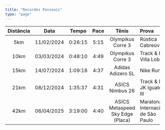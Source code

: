 ```yaml
---
title: "Recordes Pessoais"
type: "page"
---
```



| Distância | Data       | Tempo   | Pace | Tênis                            | Prova                               |
|:---------:|:----------:|:-------:|:----:|:--------------------------------:|:------------------------------------|
| 5km       | 11/02/2024 | 0:26:15 | 5:15 | Olympikus Corre 3                | Rústica Cabreúva                    |
| 10km      | 03/03/2024 | 0:48:10 | 4:49 | Olympikus Corre 3                | Track & Field Villa Lobos I         |
| 15km      | 14/07/2024 | 1:09:18 | 4:37 | Adidas Adizero SL                | Nike Run SP                         |
| 21km      | 08/12/2024 | 1:35:37 | 4:31 | ASICS Nimbus 26                  | Track & Field JK Iguatemi III       |
| 42km      | 06/04/2025 | 3:19:00 | 4:40 | ASICS Metaspeed Sky Edge (Placa) | Maratona Internacional de São Paulo |
